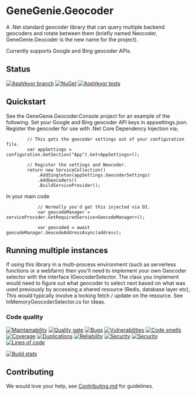 # GeneGenie.Geocoder
A .Net standard geocoder library that can query multiple backend geocoders and rotate between them (briefly named Neocoder, GeneGenie.Geocoder is the new name for the project).

Currently supports Google and Bing geocoder APIs.

## Status
[![AppVeyor branch](https://img.shields.io/appveyor/ci/RyanONeill1970/genegenie-geocoder/master.svg)](https://ci.appveyor.com/project/RyanONeill1970/genegenie-geocoder) [![NuGet](https://img.shields.io/nuget/v/GeneGenie.Geocoder.svg)](https://www.nuget.org/packages/GeneGenie.Geocoder) [![AppVeyor tests](https://img.shields.io/appveyor/tests/RyanONeill1970/genegenie-geocoder.svg)](https://ci.appveyor.com/project/RyanONeill1970/genegenie-geocoder/build/tests)

## Quickstart

See the GeneGenie.Geocoder.Console project for an example of the following.
Set your Google and Bing geocoder API keys in appsettings.json.
Register the geocoder for use with .Net Core Dependency Injection via;

            // This gets the geocoder settings out of your configuration file.
            var appSettings = configuration.GetSection("App").Get<AppSettings>();

            // Register the settings and Neocoder.
            return new ServiceCollection()
                .AddSingleton(appSettings.GeocoderSettings)
                .AddGeocoders()
                .BuildServiceProvider();

In your main code

                // Normally you'd get this injected via DI.
                var geocodeManager = serviceProvider.GetRequiredService<GeocodeManager>();

                var geocoded = await geocodeManager.GeocodeAddressAsync(address);


## Running multiple instances
If using this library in a multi-process environment (such as serverless functions or a webfarm) then you'll need to implement your own Geocoder selector with the interface IGeocoderSelector. The class you implement would need to figure out what geocoder to select next based on what was used previously by accessing a shared resource (Redis, database layer etc), This would typically involve a locking fetch / update on the resource. See InMemoryGeocoderSelector.cs for ideas.

### Code quality
[![Maintainability](https://sonarcloud.io/api/project_badges/measure?project=GeneGenie.Geocoder&metric=sqale_rating)](https://sonarcloud.io/dashboard?id=GeneGenie.Geocoder) [![Quality gate](https://sonarcloud.io/api/project_badges/measure?project=GeneGenie.Geocoder&metric=alert_status)](https://sonarcloud.io/dashboard?id=GeneGenie.Geocoder) [![Bugs](https://sonarcloud.io/api/project_badges/measure?project=GeneGenie.Geocoder&metric=bugs)](https://sonarcloud.io/component_measures?id=GeneGenie.Geocoder&metric=Reliability) [![Vulnerabilities](https://sonarcloud.io/api/project_badges/measure?project=GeneGenie.Geocoder&metric=vulnerabilities)](https://sonarcloud.io/component_measures?id=GeneGenie.Geocoder&metric=Security) [![Code smells](https://sonarcloud.io/api/project_badges/measure?project=GeneGenie.Geocoder&metric=code_smells)](https://sonarcloud.io/component_measures?id=GeneGenie.Geocoder&metric=Maintainability) [![Coverage](https://sonarcloud.io/api/project_badges/measure?project=GeneGenie.Geocoder&metric=coverage)](https://sonarcloud.io/component_measures?id=GeneGenie.Geocoder&metric=Coverage) [![Duplications](https://sonarcloud.io/api/project_badges/measure?project=GeneGenie.Geocoder&metric=duplicated_lines_density)](https://sonarcloud.io/component_measures?id=GeneGenie.Geocoder&metric=Duplications) [![Reliability](https://sonarcloud.io/api/project_badges/measure?project=GeneGenie.Geocoder&metric=reliability_rating)](https://sonarcloud.io/dashboard?id=GeneGenie.Geocoder) [![Security](https://sonarcloud.io/api/project_badges/measure?project=GeneGenie.Geocoder&metric=security_rating)](https://sonarcloud.io/dashboard?id=GeneGenie.Geocoder) [![Security](https://sonarcloud.io/api/project_badges/measure?project=GeneGenie.Geocoder&metric=sqale_index)](https://sonarcloud.io/dashboard?id=GeneGenie.Geocoder) [![Lines of code](https://sonarcloud.io/api/project_badges/measure?project=GeneGenie.Geocoder&metric=ncloc)](https://sonarcloud.io/dashboard?id=GeneGenie.Geocoder)

[![Build stats](https://buildstats.info/appveyor/chart/ryanoneill1970/genegenie-geocoder)](https://ci.appveyor.com/project/ryanoneill1970/genegenie-geocoder/history)

## Contributing

We would love your help, see [Contributing.md](Contributing.md) for guidelines.
